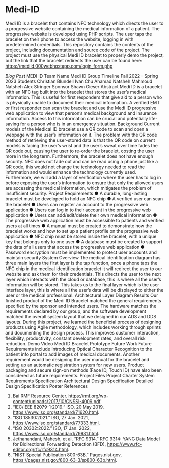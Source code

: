 # Medi-ID
Medi ID is a bracelet that contains NFC technology which directs the user to a progressive website containing the medical information of a patient. The progressive website is developed using PHP scripts. The user taps the bracelet on their phone to access the website, logging in with predetermined credentials. This repository contains the contents of the project, including documentation and source code of the project. The project must use the physical Medi ID bracelet to properly demo the project, but the link that the bracelet redirects the user can be found here: https://mediid.000webhostapp.com/login_form.php

*Blog Post*
MEDI ID
Team Name
Medi ID Group
Timeline
Fall 2022 – Spring 2023
Students
Christian Blundell
Ivan Chu
Ahamad Natsheh
Mahmoud Natsheh
Alex Stringer
Sponsor
Shawn Gieser
Abstract
Medi ID is a bracelet with an NFC tag built into the bracelet that stores the user’s
medical information. This is useful for first responders that give aid to a person who is
physically unable to document their medical information. A verified EMT or first
responder can scan the bracelet and use the Medi ID progressive web application to
view that person’s medical background and insurance information. Access to this
information can be crucial and potentially life-saving for a person who is in an
emergency situation.
Background
Current models of the Medical ID bracelet use a QR code to scan and open a webpage
with the user’s information on it. The problem with the QR code method of retrieving the
user-stored data is that the QR code on current models is facing the user’s wrist and the
user’s sweat over time fades the QR code out, causing the user to re-order the bracelet,
costing the user more in the long term. Furthermore, the bracelet does not have enough
security. NFC does not fade out and can be read using a phone just like a QR code, this
would not change the technology needed to read the information and would enhance
the technology currently used. Furthermore, we will add a layer of verification where the
user has to log in before exposing the user’s information to ensure that only the allowed
users are accessing the medical information, which mitigates the problem of insufficient
security.
Project Requirements
● A durable, long-lasting bracelet must be developed to hold an NFC chip
● A verified user can scan the bracelet
● Users can register an account to the progressive web application
● Users can log in to their account in the progressive web application
● Users can add/edit/delete their own medical information
● The progressive web application must be accessible to patients and verified
users at all times
● A manual must be created to demonstrate how the bracelet works and how to set
up a patient profile on the progressive web application
● NFC chip must be stored inside the bracelet, with a unique key that belongs only
to one user
● A database must be created to support the data of all users that access the
progressive web application
● Password encryption must be implemented to protect user accounts and
maintain security
System Overview
The medical identification diagram has three main layers the first layer is the tap
function, once a phone taps the NFC chip in the medical identification bracelet it will
redirect the user to our website and ask them for their credentials. This directs the user
to the next layer which interacts with the cloud or database, this is where all the user’s
information will be stored. This takes us to the final layer which is the user interface
layer, this is where all the user’s data will be displayed to either the user or the medical
professional.
Architectural Layer Diagram
Results
Our finished product of the Medi ID Bracelet matched the general requirements specified by the
sponsor and intended users. The hardware matches the requirements declared by our group, and
the software development matched the overall system layout that we designed in our ADS and
DDS layouts.
During this project, we learned the beneficial process of designing products using Agile
methodology, which includes working through sprints and documenting the design process. This
improves customer interaction, flexibility, productivity, constant development rates, and overall
risk reduction.
Demo Video
Medi ID Bracelet Prototype
Future Work
Future Requirements include Introducing Optical Character Recognition to the patient info portal to add
images of medical documents. Another requirement would be designing the user manual for the bracelet
and setting up an automatic registration system for new users. Product packaging and secure sign-on
methods (Face ID, Touch ID) have also been considered as future requirements.
Project Files
Project Charter
System Requirements Specification
Architectural Design Specification
Detailed Design Specification
Poster
References
1. Bai RMF Resource Center. https://rmf.org/wp-content/uploads/2017/10/CNSSI-4009.pdf.
2. “IEC/IEEE 82079-1:2019.” ISO, 20 May 2019, https://www.iso.org/standard/71620.html.
3. “ISO 18530:2021.” ISO, 27 Jan. 2021, https://www.iso.org/standard/77333.html.
4. “ISO 20302:2022.” ISO, 17 Jan. 2022, https://www.iso.org/standard/79931.html.
5. Jethanandani, Mahesh, et al. “RFC 9314.” RFC 9314: YANG Data Model for Bidirectional
Forwarding Detection (BFD), https://www.rfc-editor.org/rfc/rfc9314.html.
6. “NIST Special Publication 800-63B.” Pages.nist.gov,
https://pages.nist.gov/800-63-3/sp800-63b.html.
